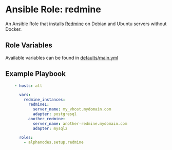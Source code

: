 # Ansible Role: redmine

An Ansible Role that installs [Redmine](https://www.redmine.org/) on Debian and Ubuntu servers without Docker.

## Role Variables

Available variables can be found in [defaults/main.yml](defaults/main.yml)

## Example Playbook

```yaml
    - hosts: all

      vars:
        redmine_instances:
          redmine1:
            server_name: my_vhost.mydomain.com
            adapter: postgresql
          another_redmine:
            server_name: another-redmine.mydomain.com
            adapter: mysql2

      roles:
        - alphanodes.setup.redmine
```
